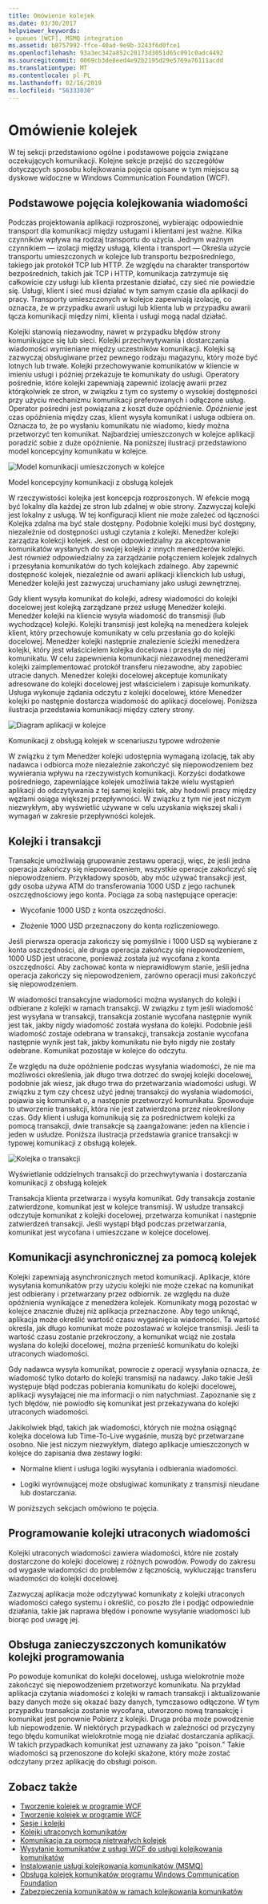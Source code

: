 ```yaml
---
title: Omówienie kolejek
ms.date: 03/30/2017
helpviewer_keywords:
- queues [WCF], MSMQ integration
ms.assetid: b8757992-ffce-40ad-9e9b-3243f6d0fce1
ms.openlocfilehash: 93a3ec342a852c28173d3051d65c091c0adc4492
ms.sourcegitcommit: 0069cb3de8eed4e92b2195d29e5769a76111acdd
ms.translationtype: MT
ms.contentlocale: pl-PL
ms.lasthandoff: 02/16/2019
ms.locfileid: "56333030"
---
```

# <a name="queues-overview"></a>Omówienie kolejek
W tej sekcji przedstawiono ogólne i podstawowe pojęcia związane oczekujących komunikacji. Kolejne sekcje przejść do szczegółów dotyczących sposobu kolejkowania pojęcia opisane w tym miejscu są dyskowe widoczne w Windows Communication Foundation (WCF).  
  
## <a name="basic-queuing-concepts"></a>Podstawowe pojęcia kolejkowania wiadomości  
 Podczas projektowania aplikacji rozproszonej, wybierając odpowiednie transport dla komunikacji między usługami i klientami jest ważne. Kilka czynników wpływa na rodzaj transportu do użycia. Jednym ważnym czynnikiem — izolacji między usługą, klienta i transport — Określa użycie transportu umieszczonych w kolejce lub transportu bezpośredniego, takiego jak protokół TCP lub HTTP. Ze względu na charakter transportów bezpośrednich, takich jak TCP i HTTP, komunikacja zatrzymuje się całkowicie czy usługi lub klienta przestanie działać, czy sieć nie powiedzie się. Usługi, klient i sieć musi działać w tym samym czasie dla aplikacji do pracy. Transporty umieszczonych w kolejce zapewniają izolację, co oznacza, że w przypadku awarii usługi lub klienta lub w przypadku awarii łącza komunikacji między nimi, klienta i usługi mogą nadal działać.  
  
 Kolejki stanowią niezawodny, nawet w przypadku błędów strony komunikujące się lub sieci. Kolejki przechwytywania i dostarczania wiadomości wymieniane między uczestników komunikacji. Kolejki są zazwyczaj obsługiwane przez pewnego rodzaju magazynu, który może być lotnych lub trwałe. Kolejki przechowywanie komunikatów w kliencie w imieniu usługi i później przekazuje te komunikaty do usługi. Operatory pośrednie, które kolejki zapewniają zapewnić izolację awarii przez którąkolwiek ze stron, w związku z tym co systemy o wysokiej dostępności przy użyciu mechanizmu komunikacji preferowanych i odłączone usług. Operator pośredni jest powiązana z koszt duże opóźnienie. *Opóźnienie* jest czas opóźnienia między czas, klient wysyła komunikat i usługa odbiera on. Oznacza to, że po wysłaniu komunikatu nie wiadomo, kiedy można przetworzyć ten komunikat. Najbardziej umieszczonych w kolejce aplikacji poradzić sobie z duże opóźnienie. Na poniższej ilustracji przedstawiono model koncepcyjny komunikatu w kolejce.  
  
 ![Model komunikacji umieszczonych w kolejce](../../../../docs/framework/wcf/feature-details/media/qconceptual-figure1c.gif "QConceptual Figure1c")  
  
 Model koncepcyjny komunikacji z obsługą kolejek  
  
 W rzeczywistości kolejka jest koncepcja rozproszonych. W efekcie mogą być lokalny dla każdej ze stron lub zdalnej w obie strony. Zazwyczaj kolejki jest lokalny z usługą. W tej konfiguracji klient nie może zależeć od łączności Kolejka zdalna ma być stale dostępny. Podobnie kolejki musi być dostępny, niezależnie od dostępności usługi czytania z kolejki. Menedżer kolejki zarządza kolekcji kolejek. Jest on odpowiedzialny za akceptowanie komunikatów wysłanych do swojej kolejki z innych menedżerów kolejki. Jest również odpowiedzialny za zarządzanie połączeniem kolejek zdalnych i przesyłania komunikatów do tych kolejkach zdalnego. Aby zapewnić dostępność kolejek, niezależnie od awarii aplikacji klienckich lub usługi, Menedżer kolejki jest zazwyczaj uruchamiany jako usługi zewnętrznej.  
  
 Gdy klient wysyła komunikat do kolejki, adresy wiadomości do kolejki docelowej jest kolejką zarządzane przez usługę Menedżer kolejki. Menedżer kolejki na kliencie wysyła wiadomość do transmisji (lub wychodzące) kolejki. Kolejki transmisji jest kolejką na menedżera kolejek klient, który przechowuje komunikaty w celu przesłania go do kolejki docelowej. Menedżer kolejki następnie znalezienie ścieżki menedżera kolejki, który jest właścicielem kolejka docelowa i przesyła do niej komunikatu. W celu zapewnienia komunikacji niezawodnej menedżerami kolejki zaimplementować protokół transferu niezawodne, aby zapobiec utracie danych. Menedżer kolejki docelowej akceptuje komunikaty adresowane do kolejki docelowej jest właścicielem i zapisuje komunikaty. Usługa wykonuje żądania odczytu z kolejki docelowej, które Menedżer kolejki po następnie dostarcza wiadomość do aplikacji docelowej. Poniższa ilustracja przedstawia komunikacji między cztery strony.  
  
 ![Diagram aplikacji w kolejce](../../../../docs/framework/wcf/feature-details/media/distributed-queue-figure.jpg "rozproszonych kolejka rysunek")  
  
 Komunikacji z obsługą kolejek w scenariuszu typowe wdrożenie  
  
 W związku z tym Menedżer kolejki udostępnia wymaganą izolację, tak aby nadawca i odbiorca może niezależnie zakończyć się niepowodzeniem bez wywierania wpływu na rzeczywistych komunikacji. Korzyści dodatkowe pośredniego, zapewniające kolejek umożliwia także wielu wystąpień aplikacji do odczytywania z tej samej kolejki tak, aby hodowli pracy między węzłami osiąga większej przepływności. W związku z tym nie jest niczym niezwykłym, aby wyświetlić używane w celu uzyskania większej skali i wymagań w zakresie przepływności kolejek.  
  
## <a name="queues-and-transactions"></a>Kolejki i transakcji  
 Transakcje umożliwiają grupowanie zestawu operacji, więc, że jeśli jedna operacja zakończy się niepowodzeniem, wszystkie operacje zakończyć się niepowodzeniem. Przykładowy sposób, aby móc używać transakcji jest, gdy osoba używa ATM do transferowania 1000 USD z jego rachunek oszczędnościowy jego konta. Pociąga za sobą następujące operacje:  
  
-   Wycofanie 1000 USD z konta oszczędności.  
  
-   Złożenie 1000 USD przeznaczony do konta rozliczeniowego.  
  
 Jeśli pierwsza operacja zakończy się pomyślnie i 1000 USD są wybierane z konta oszczędności, ale druga operacja zakończy się niepowodzeniem, 1000 USD jest utracone, ponieważ została już wycofana z konta oszczędności. Aby zachować konta w nieprawidłowym stanie, jeśli jedna operacja zakończy się niepowodzeniem, zarówno operacji musi zakończyć się niepowodzeniem.  
  
 W wiadomości transakcyjne wiadomości można wysłanych do kolejki i odbierane z kolejki w ramach transakcji. W związku z tym jeśli wiadomość jest wysyłana w transakcji, transakcja zostanie wycofana następnie wynik jest tak, jakby nigdy wiadomość została wysłana do kolejki. Podobnie jeśli wiadomość zostaje odebrana w transakcji, transakcja zostanie wycofana następnie wynik jest tak, jakby komunikatu nie było nigdy nie zostały odebrane. Komunikat pozostaje w kolejce do odczytu.  
  
 Ze względu na duże opóźnienie podczas wysyłania wiadomości, że nie ma możliwości określenia, jak długo trwa dotrzeć do swojej kolejki docelowej, podobnie jak wiesz, jak długo trwa do przetwarzania wiadomości usługi. W związku z tym czy chcesz użyć jednej transakcji do wysłania wiadomości, pojawia się komunikat o, a następnie przetworzyć komunikatu. Spowoduje to utworzenie transakcji, która nie jest zatwierdzona przez nieokreślony czas. Gdy klient i usługa komunikują się za pośrednictwem kolejki za pomocą transakcji, dwie transakcje są zaangażowane: jeden na kliencie i jeden w usłudze. Poniższa ilustracja przedstawia granice transakcji w typowej komunikacji z obsługą kolejek.  
  
 ![Kolejka o transakcji](../../../../docs/framework/wcf/feature-details/media/qwithtransactions-figure3.gif "QWithTransactions Figure3")  
  
 Wyświetlanie oddzielnych transakcji do przechwytywania i dostarczania komunikacji z obsługą kolejek  
  
 Transakcja klienta przetwarza i wysyła komunikat. Gdy transakcja zostanie zatwierdzone, komunikat jest w kolejce transmisji. W usłudze transakcji odczytuje komunikat z kolejki docelowej, przetwarza komunikat i następnie zatwierdzeń transakcji. Jeśli wystąpi błąd podczas przetwarzania, komunikat jest wycofana i umieszczane w kolejce docelowej.  
  
## <a name="asynchronous-communication-using-queues"></a>Komunikacji asynchronicznej za pomocą kolejek  
 Kolejki zapewniają asynchronicznych metod komunikacji. Aplikacje, które wysyłania komunikatów przy użyciu kolejki nie może czekać na komunikat jest odbierany i przetwarzany przez odbiornik. ze względu na duże opóźnienia wynikające z menedżera kolejek. Komunikaty mogą pozostać w kolejce znacznie dłużej niż aplikacja przeznaczone. Aby tego uniknąć, aplikacja może określić wartość czasu wygaśnięcia wiadomości. Ta wartość określa, jak długo komunikat może pozostawać w kolejce transmisji. Jeśli ta wartość czasu zostanie przekroczony, a komunikat wciąż nie została wysłana do kolejki docelowej, można przenieść komunikatu do kolejki utraconych wiadomości.  
  
 Gdy nadawca wysyła komunikat, powrocie z operacji wysyłania oznacza, że wiadomość tylko dotarło do kolejki transmisji na nadawcy. Jako takie Jeśli występuje błąd podczas pobierania komunikatu do kolejki docelowej, aplikacji wysyłającej nie ma informacji o nim natychmiast. Zapoznanie się z tych błędów, nie powiodło się komunikat jest przekazywana do kolejki utraconych wiadomości.  
  
 Jakikolwiek błąd, takich jak wiadomości, których nie można osiągnąć kolejka docelowa lub Time-To-Live wygaśnie, muszą być przetwarzane osobno. Nie jest niczym niezwykłym, dlatego aplikacje umieszczonych w kolejce do zapisania dwa zestawy logiki:  
  
-   Normalne klient i usługa logiki wysyłania i odbierania wiadomości.  
  
-   Logiki wyrównującej może obsługiwać komunikaty z transmisji nieudane lub dostarczania.  
  
 W poniższych sekcjach omówiono te pojęcia.  
  
## <a name="dead-letter-queue-programming"></a>Programowanie kolejki utraconych wiadomości  
 Kolejki utraconych wiadomości zawiera wiadomości, które nie zostały dostarczone do kolejki docelowej z różnych powodów. Powody do zakresu od wygasłe wiadomości do problemów z łącznością, wykluczając transferu wiadomości do kolejki docelowej.  
  
 Zazwyczaj aplikacja może odczytywać komunikaty z kolejki utraconych wiadomości całego systemu i określić, co poszło źle i podjąć odpowiednie działania, takie jak naprawa błędów i ponowne wysyłanie wiadomości lub biorąc pod uwagę jej.  
  
## <a name="poison-message-queue-programming"></a>Obsługa zanieczyszczonych komunikatów kolejki programowania  
 Po powoduje komunikat do kolejki docelowej, usługa wielokrotnie może zakończyć się niepowodzeniem przetworzyć komunikatu. Na przykład aplikacja czytania wiadomości z kolejki w ramach transakcji i aktualizowanie bazy danych może się okazać bazy danych, tymczasowo odłączone. W tym przypadku transakcja zostanie wycofana, utworzono nową transakcję i komunikat jest ponownie Pobierz z kolejki. Druga próba może powodzenie lub niepowodzenie. W niektórych przypadkach w zależności od przyczyny tego błędu komunikat wielokrotnie mogą nie działać dostarczania aplikacji. W takich przypadkach komunikat jest uznawany za jako "poison." Takie wiadomości są przenoszone do kolejki skażone, który może zostać odczytany przez aplikację do obsługi poison.  
  
## <a name="see-also"></a>Zobacz także
- [Tworzenie kolejek w programie WCF](../../../../docs/framework/wcf/feature-details/queuing-in-wcf.md)
- [Tworzenie kolejek w programie WCF](../../../../docs/framework/wcf/feature-details/queuing-in-wcf.md)
- [Sesje i kolejki](../../../../docs/framework/wcf/samples/sessions-and-queues.md)
- [Kolejki utraconych komunikatów](../../../../docs/framework/wcf/samples/dead-letter-queues.md)
- [Komunikacja za pomocą nietrwałych kolejek](../../../../docs/framework/wcf/samples/volatile-queued-communication.md)
- [Wysyłanie komunikatów z usługi WCF do usługi kolejkowania komunikatów](../../../../docs/framework/wcf/samples/wcf-to-message-queuing.md)
- [Instalowanie usługi kolejkowania komunikatów (MSMQ)](../../../../docs/framework/wcf/samples/installing-message-queuing-msmq.md)
- [Obsługa kolejek komunikatów programu Windows Communication Foundation](../../../../docs/framework/wcf/samples/message-queuing-to-wcf.md)
- [Zabezpieczenia komunikatów w ramach kolejkowania komunikatów](../../../../docs/framework/wcf/samples/message-security-over-message-queuing.md)

